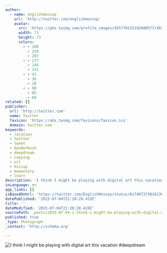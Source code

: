 ```yaml
---
author:
  - name: englishmossop
    url: 'http://twitter.com/englishmossop'
    avatar:
      src: 'https://pbs.twimg.com/profile_images/455770215192600577/XD3ERP4b_bigger.jpeg'
      width: 73
      height: 73
      colors:
        - - 208
          - 210
          - 207
        - - 177
          - 144
          - 121
        - - 41
          - 36
          - 28
        - - 98
          - 85
          - 69
related: []
publisher:
  url: 'http://twitter.com'
  name: Twitter
  favicon: 'https://abs.twimg.com/favicons/favicon.ico'
  domain: twitter.com
keywords:
  - location
  - twitter
  - tweet
  - 6eu8ofmuzh
  - deepdream
  - copying
  - url
  - hiccup
  - momentary
  - learn
description: 'I think I might be playing with digital art this vacation #deepdream'
inLanguage: en
app_links: []
isBasedOnUrl: 'https://twitter.com/EnglishMossop/status/617407373016236032'
datePublished: '2015-07-04T21:20:20.419Z'
title: ''
dateModified: '2015-07-04T21:20:20.419Z'
sourcePath: _posts/2015-07-04-i-think-i-might-be-playing-with-digital-art-this-vacation-d.md
published: true
_type: Photograph
_context: 'http://schema.org'

---
```

![I think I might be playing with digital art this vacation &num;deepdream](https://pbs.twimg.com/media/CJF4u_RWUAAThQF.png:large)